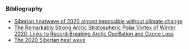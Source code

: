 ### Bibliography

 - [Siberian heatwave of 2020 almost impossible without climate change](https://www.worldweatherattribution.org/siberian-heatwave-of-2020-almost-impossible-without-climate-change/)
 - [The Remarkably Strong Arctic Stratospheric Polar Vortex of Winter 2020: Links to Record‐Breaking Arctic Oscillation and Ozone Loss](https://github.com/VACILT/siberian_heat_wave/blob/main/bib/2020JD033271.pdf)
 - [The 2020 Siberian heat wave](https://github.com/VACILT/siberian_heat_wave/blob/main/bib/joc.6850.pdf)
